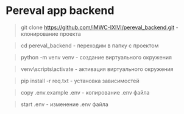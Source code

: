 # Pereval app backend

> git clone https://github.com/iMWC-IXIVI/pereval_backend.git - клонирование проекта

> cd pereval_backend - переходим в папку с проектом

> python -m venv venv - создание виртуального окружения

> venv\scripts\activate - активация виртуального окружения

> pip install -r req.txt - установка зависимостей

> copy .env.example .env - копирование .env файла

> start .env - изменение .env файла